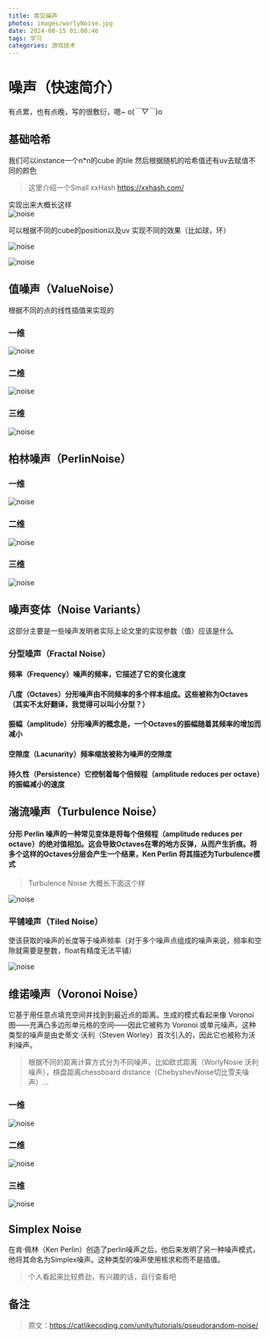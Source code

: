 ```yaml
---
title: 常见噪声
photos: images/worlyNoise.jpg
date: 2024-08-15 01:08:46
tags: 学习
categories: 游戏技术
---
```


# 噪声（快速简介）

有点累，也有点晚，写的很敷衍，嗯~ o(*￣▽￣*)o

## 基础哈希

我们可以instance一个n*n的cube 的tile 然后根据随机的哈希值还有uv去赋值不同的颜色

> 这里介绍一个Small xxHash https://xxhash.com/

实现出来大概长这样  
![noise](images/seed-1.png "noise")  

可以根据不同的cube的position以及uv 实现不同的效果（比如球，环）

![noise](images/uv-sphere.png "noise")  

![noise](images/torus.png "noise")  

## 值噪声（ValueNoise）

根据不同的点的线性插值来实现的

### 一维

![noise](images/1d-hash-interpolated.png "noise")  

### 二维

![noise](images/2d-interpolated.png "noise")  

### 三维

![noise](images/sphere-3d.png "noise")  

## 柏林噪声（PerlinNoise）

### 一维

![noise](images/1d-mix.png "noise")  

### 二维

![noise](images/2d-normalized-top.png "noise")  

### 三维

![noise](images/3d-sphere.png "noise")  

## 噪声变体（Noise Variants）

这部分主要是一些噪声发明者实际上论文里的实现参数（值）应该是什么

### 分型噪声（Fractal Noise）

#### 频率（Frequency）噪声的频率，它描述了它的变化速度
#### 八度（Octaves）分形噪声由不同频率的多个样本组成。这些被称为Octaves（其实不太好翻译，我觉得可以叫小分型？）
#### 振幅（amplitude）分形噪声的概念是，一个Octaves的振幅随着其频率的增加而减小
#### 空隙度（Lacunarity）频率缩放被称为噪声的空隙度
#### 持久性（Persistence）它控制着每个倍频程（amplitude reduces per octave）的振幅减小的速度

## 湍流噪声（Turbulence Noise）

#### 分形 Perlin 噪声的一种常见变体是将每个倍频程（amplitude reduces per octave）的绝对值相加。这会导致Octaves在零的地方反弹，从而产生折痕。将多个这样的Octaves分层会产生一个结果，Ken Perlin 将其描述为Turbulence模式

> Turbulence Noise 大概长下面这个样

![noise](images/perlin_turlin.png "noise")  


### 平铺噪声（Tiled Noise）

使该获取的噪声的长度等于噪声频率（对于多个噪声点组成的噪声来说，频率和空隙就需要是整数，float有精度无法平铺）

![noise](images/tiling-correct-1-octave.png "noise")

## 维诺噪声（Voronoi Noise）

它基于用任意点填充空间并找到到最近点的距离。生成的模式看起来像 Voronoi 图——充满凸多边形单元格的空间——因此它被称为 Voronoi 或单元噪声。这种类型的噪声是由史蒂文·沃利（Steven Worley）首次引入的，因此它也被称为沃利噪声。

> 根据不同的距离计算方式分为不同噪声，比如欧式距离（WorlyNosie 沃利噪声），棋盘距离chessboard distance（ChebyshevNoise切比雪夫噪声）...

### 一维

![noise](images/1d-voronoi.png "noise")  


### 二维

![noise](images/2d-voronoi.png "noise")  

### 三维

![noise](images/3d-voronoi.png "noise")  

## Simplex Noise

在肯·佩林（Ken Perlin）创造了perlin噪声之后，他后来发明了另一种噪声模式，他将其命名为Simplex噪声。这种类型的噪声使用核求和而不是插值。

> 个人看起来比较费劲，有兴趣的话，自行查看吧


## 备注
>原文：https://catlikecoding.com/unity/tutorials/pseudorandom-noise/
